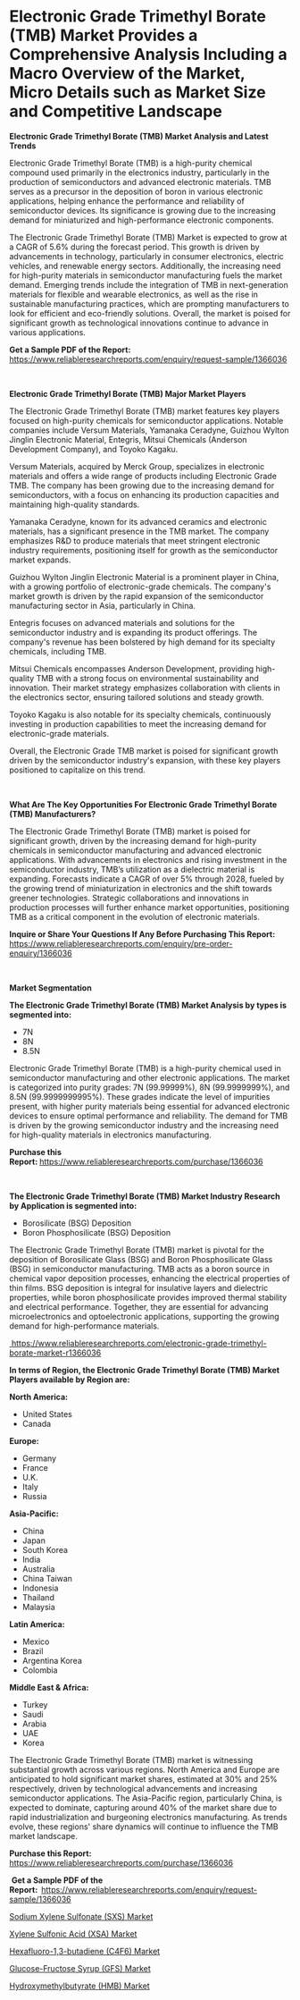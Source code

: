 <p><h1>Electronic Grade Trimethyl Borate (TMB) Market Provides a Comprehensive Analysis Including a Macro Overview of the Market, Micro Details such as Market Size and Competitive Landscape</h1></p><p><strong>Electronic Grade Trimethyl Borate (TMB) Market Analysis and Latest Trends</strong></p>
<p><p>Electronic Grade Trimethyl Borate (TMB) is a high-purity chemical compound used primarily in the electronics industry, particularly in the production of semiconductors and advanced electronic materials. TMB serves as a precursor in the deposition of boron in various electronic applications, helping enhance the performance and reliability of semiconductor devices. Its significance is growing due to the increasing demand for miniaturized and high-performance electronic components.</p><p>The Electronic Grade Trimethyl Borate (TMB) Market is expected to grow at a CAGR of 5.6% during the forecast period. This growth is driven by advancements in technology, particularly in consumer electronics, electric vehicles, and renewable energy sectors. Additionally, the increasing need for high-purity materials in semiconductor manufacturing fuels the market demand. Emerging trends include the integration of TMB in next-generation materials for flexible and wearable electronics, as well as the rise in sustainable manufacturing practices, which are prompting manufacturers to look for efficient and eco-friendly solutions. Overall, the market is poised for significant growth as technological innovations continue to advance in various applications.</p></p>
<p><strong>Get a Sample PDF of the Report:&nbsp;</strong> <a href="https://www.reliableresearchreports.com/enquiry/request-sample/1366036?utm_campaign=13&utm_medium=2&utm_source=Github&utm_content=ia&utm_term=01022025&utm_id=electronic-grade-trimethyl-borate-tmb">https://www.reliableresearchreports.com/enquiry/request-sample/1366036</a></p>
<p>&nbsp;</p>
<p><strong>Electronic Grade Trimethyl Borate (TMB) Major Market Players</strong></p>
<p><p>The Electronic Grade Trimethyl Borate (TMB) market features key players focused on high-purity chemicals for semiconductor applications. Notable companies include Versum Materials, Yamanaka Ceradyne, Guizhou Wylton Jinglin Electronic Material, Entegris, Mitsui Chemicals (Anderson Development Company), and Toyoko Kagaku.</p><p>Versum Materials, acquired by Merck Group, specializes in electronic materials and offers a wide range of products including Electronic Grade TMB. The company has been growing due to the increasing demand for semiconductors, with a focus on enhancing its production capacities and maintaining high-quality standards.</p><p>Yamanaka Ceradyne, known for its advanced ceramics and electronic materials, has a significant presence in the TMB market. The company emphasizes R&D to produce materials that meet stringent electronic industry requirements, positioning itself for growth as the semiconductor market expands.</p><p>Guizhou Wylton Jinglin Electronic Material is a prominent player in China, with a growing portfolio of electronic-grade chemicals. The company's market growth is driven by the rapid expansion of the semiconductor manufacturing sector in Asia, particularly in China.</p><p>Entegris focuses on advanced materials and solutions for the semiconductor industry and is expanding its product offerings. The company's revenue has been bolstered by high demand for its specialty chemicals, including TMB.</p><p>Mitsui Chemicals encompasses Anderson Development, providing high-quality TMB with a strong focus on environmental sustainability and innovation. Their market strategy emphasizes collaboration with clients in the electronics sector, ensuring tailored solutions and steady growth.</p><p>Toyoko Kagaku is also notable for its specialty chemicals, continuously investing in production capabilities to meet the increasing demand for electronic-grade materials. </p><p>Overall, the Electronic Grade TMB market is poised for significant growth driven by the semiconductor industry's expansion, with these key players positioned to capitalize on this trend.</p></p>
<p>&nbsp;</p>
<p><strong>What Are The Key Opportunities For Electronic Grade Trimethyl Borate (TMB) Manufacturers?</strong></p>
<p><p>The Electronic Grade Trimethyl Borate (TMB) market is poised for significant growth, driven by the increasing demand for high-purity chemicals in semiconductor manufacturing and advanced electronic applications. With advancements in electronics and rising investment in the semiconductor industry, TMB’s utilization as a dielectric material is expanding. Forecasts indicate a CAGR of over 5% through 2028, fueled by the growing trend of miniaturization in electronics and the shift towards greener technologies. Strategic collaborations and innovations in production processes will further enhance market opportunities, positioning TMB as a critical component in the evolution of electronic materials.</p></p>
<p><strong>Inquire or Share Your Questions If Any Before Purchasing This Report:</strong> <a href="https://www.reliableresearchreports.com/enquiry/pre-order-enquiry/1366036?utm_campaign=13&utm_medium=2&utm_source=Github&utm_content=ia&utm_term=01022025&utm_id=electronic-grade-trimethyl-borate-tmb">https://www.reliableresearchreports.com/enquiry/pre-order-enquiry/1366036</a></p>
<p>&nbsp;</p>
<p><strong>Market Segmentation</strong></p>
<p><strong>The Electronic Grade Trimethyl Borate (TMB) Market Analysis by types is segmented into:</strong></p>
<p><ul><li>7N</li><li>8N</li><li>8.5N</li></ul></p>
<p><p>Electronic Grade Trimethyl Borate (TMB) is a high-purity chemical used in semiconductor manufacturing and other electronic applications. The market is categorized into purity grades: 7N (99.99999%), 8N (99.9999999%), and 8.5N (99.9999999995%). These grades indicate the level of impurities present, with higher purity materials being essential for advanced electronic devices to ensure optimal performance and reliability. The demand for TMB is driven by the growing semiconductor industry and the increasing need for high-quality materials in electronics manufacturing.</p></p>
<p><strong>Purchase this Report:&nbsp;</strong><a href="https://www.reliableresearchreports.com/purchase/1366036?utm_campaign=13&utm_medium=2&utm_source=Github&utm_content=ia&utm_term=01022025&utm_id=electronic-grade-trimethyl-borate-tmb">https://www.reliableresearchreports.com/purchase/1366036</a></p>
<p>&nbsp;</p>
<p><strong>The Electronic Grade Trimethyl Borate (TMB) Market Industry Research by Application is segmented into:</strong></p>
<p><ul><li>Borosilicate (BSG) Deposition</li><li>Boron Phosphosilicate (BSG) Deposition</li></ul></p>
<p><p>The Electronic Grade Trimethyl Borate (TMB) market is pivotal for the deposition of Borosilicate Glass (BSG) and Boron Phosphosilicate Glass (BSG) in semiconductor manufacturing. TMB acts as a boron source in chemical vapor deposition processes, enhancing the electrical properties of thin films. BSG deposition is integral for insulative layers and dielectric properties, while boron phosphosilicate provides improved thermal stability and electrical performance. Together, they are essential for advancing microelectronics and optoelectronic applications, supporting the growing demand for high-performance materials.</p></p>
<p><a href="https://www.reliableresearchreports.com/electronic-grade-trimethyl-borate-market-r1366036?utm_campaign=13&utm_medium=2&utm_source=Github&utm_content=ia&utm_term=01022025&utm_id=electronic-grade-trimethyl-borate-tmb">&nbsp;https://www.reliableresearchreports.com/electronic-grade-trimethyl-borate-market-r1366036</a></p>
<p><strong>In terms of Region, the Electronic Grade Trimethyl Borate (TMB) Market Players available by Region are:</strong></p>
<p>
    <p> <strong> North America: </strong>
        <ul>
            <li>United States</li>
            <li>Canada</li>
        </ul>
        </p> 
    <p> <strong> Europe: </strong>
        <ul>
            <li>Germany</li>
            <li>France</li>
            <li>U.K.</li>
            <li>Italy</li>
            <li>Russia</li>
        </ul>
        </p> 
    <p> <strong> Asia-Pacific: </strong>
        <ul>
            <li>China</li>
            <li>Japan</li>
            <li>South Korea</li>
            <li>India</li>
            <li>Australia</li>
            <li>China Taiwan</li>
            <li>Indonesia</li>
            <li>Thailand</li>
            <li>Malaysia</li>
        </ul>
        </p> 
    <p> <strong> Latin America: </strong>
        <ul>
            <li>Mexico</li>
            <li>Brazil</li>
            <li>Argentina Korea</li>
            <li>Colombia</li>
        </ul>
        </p> 
    <p> <strong> Middle East & Africa: </strong>
        <ul>
            <li>Turkey</li>
            <li>Saudi</li>
            <li>Arabia</li>
            <li>UAE</li>
            <li>Korea</li>
        </ul>
    </p>
    </p>
<p><p>The Electronic Grade Trimethyl Borate (TMB) market is witnessing substantial growth across various regions. North America and Europe are anticipated to hold significant market shares, estimated at 30% and 25% respectively, driven by technological advancements and increasing semiconductor applications. The Asia-Pacific region, particularly China, is expected to dominate, capturing around 40% of the market share due to rapid industrialization and burgeoning electronics manufacturing. As trends evolve, these regions' share dynamics will continue to influence the TMB market landscape.</p></p>
<p><strong>Purchase this Report: </strong><a href="https://www.reliableresearchreports.com/purchase/1366036?utm_campaign=13&utm_medium=2&utm_source=Github&utm_content=ia&utm_term=01022025&utm_id=electronic-grade-trimethyl-borate-tmb">https://www.reliableresearchreports.com/purchase/1366036</a></p>
<p>&nbsp;<strong>Get a Sample PDF of the Report:&nbsp;&nbsp;</strong><a href="https://www.reliableresearchreports.com/enquiry/request-sample/1366036?utm_campaign=13&utm_medium=2&utm_source=Github&utm_content=ia&utm_term=01022025&utm_id=electronic-grade-trimethyl-borate-tmb">https://www.reliableresearchreports.com/enquiry/request-sample/1366036</a></p>
<p><strong></strong></p>
<p><p><a href="https://github.com/raffadongraffadong/Market-Research-Report-List-1/blob/main/sodium-xylene-sulfonate-sxs-market.md?utm_campaign=13&utm_medium=2&utm_source=Github&utm_content=ia&utm_term=01022025&utm_id=electronic-grade-trimethyl-borate-tmb">Sodium Xylene Sulfonate (SXS) Market</a></p><p><a href="https://github.com/dolorespeddico90/Market-Research-Report-List-1/blob/main/xylene-sulfonic-acid-xsa-market.md?utm_campaign=13&utm_medium=2&utm_source=Github&utm_content=ia&utm_term=01022025&utm_id=electronic-grade-trimethyl-borate-tmb">Xylene Sulfonic Acid (XSA) Market</a></p><p><a href="https://github.com/njockebogris/Market-Research-Report-List-1/blob/main/hexafluoro-13-butadiene-c4f6-market.md?utm_campaign=13&utm_medium=2&utm_source=Github&utm_content=ia&utm_term=01022025&utm_id=electronic-grade-trimethyl-borate-tmb">Hexafluoro-1,3-butadiene (C4F6) Market</a></p><p><a href="https://github.com/ahmalaloanne/Market-Research-Report-List-1/blob/main/glucose-fructose-syrup-gfs-market.md?utm_campaign=13&utm_medium=2&utm_source=Github&utm_content=ia&utm_term=01022025&utm_id=electronic-grade-trimethyl-borate-tmb">Glucose-Fructose Syrup (GFS) Market</a></p><p><a href="https://github.com/krinerstormy331/Market-Research-Report-List-1/blob/main/hydroxymethylbutyrate-hmb-market.md?utm_campaign=13&utm_medium=2&utm_source=Github&utm_content=ia&utm_term=01022025&utm_id=electronic-grade-trimethyl-borate-tmb">Hydroxymethylbutyrate (HMB) Market</a></p></p>